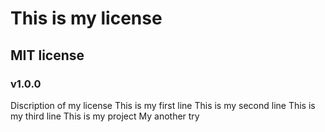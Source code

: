 # This is my license
## MIT license
### v1.0.0
Discription of my license
This is my first line
This is my second line
This is my third line
This is my project
My another try
